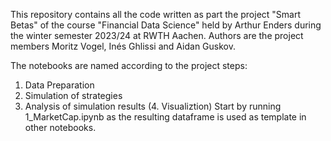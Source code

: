 This repository contains all the code written as part the project "Smart Betas" of the course "Financial Data Science" held by Arthur Enders during the winter semester 2023/24 at RWTH Aachen.
Authors are the project members Moritz Vogel, Inés Ghlissi and Aidan Guskov.

The notebooks are named according to the project steps:
  1. Data Preparation
  2. Simulation of strategies
  3. Analysis of simulation results
  (4. Visualiztion)
Start by running 1_MarketCap.ipynb as the resulting dataframe is used as template in other notebooks.
